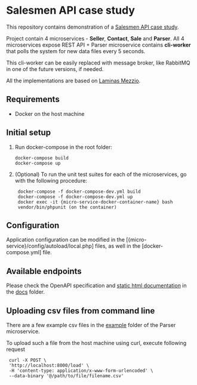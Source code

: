 # Salesmen API case study

This repository contains demonstration of a [Salesmen API case study](https://github.com/AnwaltdeRepo/developer-test). 

Project contain 4 microservices - **Seller**, **Contact**, **Sale** and **Parser**. All 4 microservices expose REST API + Parser microservice contains **cli-worker** that polls the system for new data files every 5 seconds.

This cli-worker can be easily replaced with message broker, like RabbitMQ in one of the future versions, if needed.

All the implementations are based on [Laminas Mezzio](https://docs.mezzio.dev/).

## Requirements

*   Docker on the host machine

## Initial setup

1. Run docker-compose in the root folder:

    ```shell
    docker-compose build
    docker-compose up
    ```
   
2. (Optional) To run the unit test suites for each of the microservices, go with the following procedure:

   ```shell
    docker-compose -f docker-compose-dev.yml build
    docker-compose -f docker-compose-dev.yml up
    docker exec -it {micro-service-docker-container-name} bash
    vendor/bin/phpunit (on the container)
    ```

## Configuration

Application configuration can be modified in the [{micro-service}/config/autoload/local.php] files, as well in the [docker-compose.yml] file.

## Available endpoints

Please check the OpenAPI specification and [static html documentation](https://htmlpreview.github.io/?https://github.com/dujche/salesmen-api-case-study/blob/main/docs/redoc-static.html) in the [docs](https://github.com/dujche/salesmen-api-case-study/blob/main/docs) folder.

## Uploading csv files from command line

There are a few example csv files in the [example](https://github.com/dujche/salesmen-api-case-study/tree/main/csv-parser/example) folder of the Parser microservice.

To upload such a file from the host machine using curl, execute following request

```shell
 curl -X POST \
 'http://localhost:8000/load' \
 -H 'content-type: application/x-www-form-urlencoded' \
 --data-binary '@/path/to/file/filename.csv'
 ```
